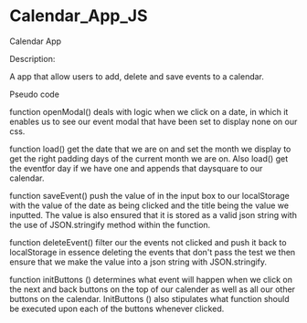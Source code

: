 # Calendar_App_JS

Calendar App

Description:

A app that allow users to add, delete and save events to a calendar. 

Pseudo code 

function openModal() deals with logic when we click on a date, in which it enables us to see our event modal that have been set to display 
none on our css.  

function load() get the date that we are on and set the month we display to get the right padding days of the current month we are on. Also 
load() get the eventfor day if we have one and appends that daysquare to our calendar.

function saveEvent() push the value of in the input box to our localStorage with the value of the date as being clicked 
and the title being the value we inputted. The value is also ensured that it is stored as a valid 
json string with the use of JSON.stringify method within the function. 

function deleteEvent() filter our the events not clicked and push it back to localStorage in essence deleting the events that don't pass the test we then
ensure that we make the value into a json string with JSON.stringify.

function initButtons () determines what event will happen when we click on the next and back buttons on the top of our calender as well as
all our other buttons on the calendar. InitButtons () also stipulates what function should be executed upon each of the buttons whenever clicked. 

